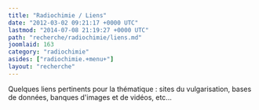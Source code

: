 ```yaml
---
title: "Radiochimie / Liens"
date: "2012-03-02 09:21:17 +0000 UTC"
lastmod: "2014-07-08 21:19:27 +0000 UTC"
path: "recherche/radiochimie/liens.md"
joomlaid: 163
category: "radiochimie"
asides: ["radiochimie.+menu+"]
layout: "recherche"
---
```

Quelques liens pertinents pour la thématique : sites du vulgarisation, bases de données, banques d'images et de vidéos, etc...
